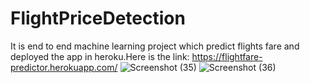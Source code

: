 # FlightPriceDetection
It is end to end machine learning project which predict flights fare and deployed the app in heroku.Here is the link: https://flightfare-predictor.herokuapp.com/
![Screenshot (35)](https://user-images.githubusercontent.com/38519385/106234880-90eea800-621f-11eb-8ad3-0dfaf2af987a.png)
![Screenshot (36)](https://user-images.githubusercontent.com/38519385/106235137-1c683900-6220-11eb-9145-5ad2a0ed0fb3.png)

